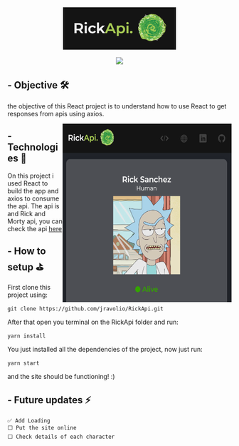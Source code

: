 <div align="center">
<img src="./src/assets/logo.png"/>
</div>
<div align="center">

<p>    </p>
<img src="https://img.shields.io/badge/React-20232A?style=for-the-badge&logo=react&logoColor=61DAFB"/>
</div>


## -  Objective 🛠️
the objective of this React project is to understand how to use React to get responses from apis using axios.


<img align='right' width="380" height="400" src="./src/assets/homepage.png" />


## - Technologies 🚀️
On this project i used React to build the app and axios to consume the api. The api is and Rick and Morty api, you can check the api [here](https://rickandmortyapi.com/)

## - How to setup ⛳
First clone this project using:
```
git clone https://github.com/jravolio/RickApi.git
```
After that open you terminal on the RickApi folder and run:
```
yarn install
```
You just installed all the dependencies of the project, now just run:
```
yarn start
```

and the site should be functioning! :)


## - Future updates ⚡
```
✅ Add Loading
⬜ Put the site online
⬜️ Check details of each character
```
